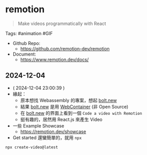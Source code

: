# remotion

> Make videos programmatically with React

Tags: #animation #GIF

- Github Repo:
  - https://github.com/remotion-dev/remotion
- Document:
  - https://www.remotion.dev/docs/

## 2024-12-04

- ( 2024-12-04 23:00:39 )
- 緣起：
  - 原本想找 Webassembly 的專案，想起 [bolt.new](https://github.com/stackblitz/bolt.new)
  - 結果 [bolt.new](https://github.com/stackblitz/bolt.new) 是用 [WebContainer](https://webcontainers.io/) (非 Open Source)
  - 在 [bolt.new](https://github.com/stackblitz/bolt.new) 的界面上看到一個 `Code a video with Remotion`
  - 挺有趣的，居然用 React.js 來產生 Video
- 一些 Example Showcase
  - https://remotion.dev/showcase
- Get started 還蠻簡單的，就用 `npx`
```bash
npx create-video@latest
```